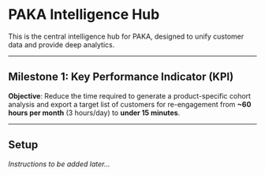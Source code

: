 # PAKA Intelligence Hub

This is the central intelligence hub for PAKA, designed to unify customer data and provide deep analytics.

---

## Milestone 1: Key Performance Indicator (KPI)

**Objective**: Reduce the time required to generate a product-specific cohort analysis and export a target list of customers for re-engagement from **~60 hours per month** (3 hours/day) to **under 15 minutes**.

---

## Setup

*Instructions to be added later...*
